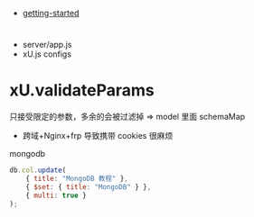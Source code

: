 - [getting-started](https://ued.qunar.com/ykit/guide/getting-started.html)

#

- server/app.js
- xU.js configs

# xU.validateParams

只接受限定的参数，多余的会被过滤掉 => model 里面 schemaMap

- 跨域+Nginx+frp 导致携带 cookies 很麻烦

mongodb

```js
db.col.update(
	{ title: "MongoDB 教程" },
	{ $set: { title: "MongoDB" } },
	{ multi: true }
);
```
